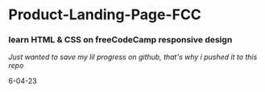 # Product-Landing-Page-FCC

### learn HTML & CSS on freeCodeCamp responsive design

_Just wanted to save my lil progress on github, that's why i pushed it to this repo_

6-04-23
